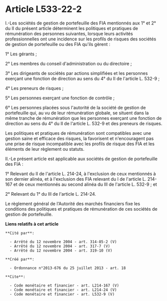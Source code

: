 # Article L533-22-2

I.-Les sociétés de gestion de portefeuille des FIA mentionnés aux 1° et 2° du II du présent article déterminent les
politiques et pratiques de rémunération des personnes suivantes, lorsque leurs activités professionnelles ont une incidence
sur les profils de risques des sociétés de gestion de portefeuille ou des FIA qu'ils gèrent : 

1° Les gérants ; 

2° Les membres du conseil d'administration ou du directoire ; 

3° Les dirigeants de sociétés par actions simplifiées et les personnes exerçant une fonction de direction au sens du 4° du II
de l'article L. 532-9 ; 

4° Les preneurs de risques ; 

5° Les personnes exerçant une fonction de contrôle ; 

6° Les personnes placées sous l'autorité de la société de gestion de portefeuille qui, au vu de leur rémunération globale, se
situent dans la même tranche de rémunération que les personnes exerçant une fonction de direction au sens du 4° du II de
l'article L. 532-9 et des preneurs de risques. 

Les politiques et pratiques de rémunération sont compatibles avec une gestion saine et efficace des risques, la favorisent et
n'encouragent pas une prise de risque incompatible avec les profils de risque des FIA et les éléments de leur règlement ou
statuts. 

II.-Le présent article est applicable aux sociétés de gestion de portefeuille des FIA : 

1° Relevant du II de l'article L. 214-24, à l'exclusion de ceux mentionnés à son dernier alinéa, et à l'exclusion des FIA
relevant du I de l'article L. 214-167 et de ceux mentionnés au second alinéa du III de l'article L. 532-9 ; et 

2° Relevant du 1° du III de l'article L. 214-24. 

Le règlement général de l'Autorité des marchés financiers fixe les conditions des politiques et pratiques de rémunération de
ces sociétés de gestion de portefeuille.

**Liens relatifs à cet article**

	**Cité par**:

	  - Arrêté du 12 novembre 2004 - art. 314-85-2 (V)
	  - Arrêté du 12 novembre 2004 - art. 317-7 (V)
	  - Arrêté du 12 novembre 2004 - art. 319-10 (V)

	**Créé par**:

	  - Ordonnance n°2013-676 du 25 juillet 2013 - art. 18

	**Cite**:

	  - Code monétaire et financier - art. L214-167 (V)
	  - Code monétaire et financier - art. L214-24 (V)
	  - Code monétaire et financier - art. L532-9 (V)
